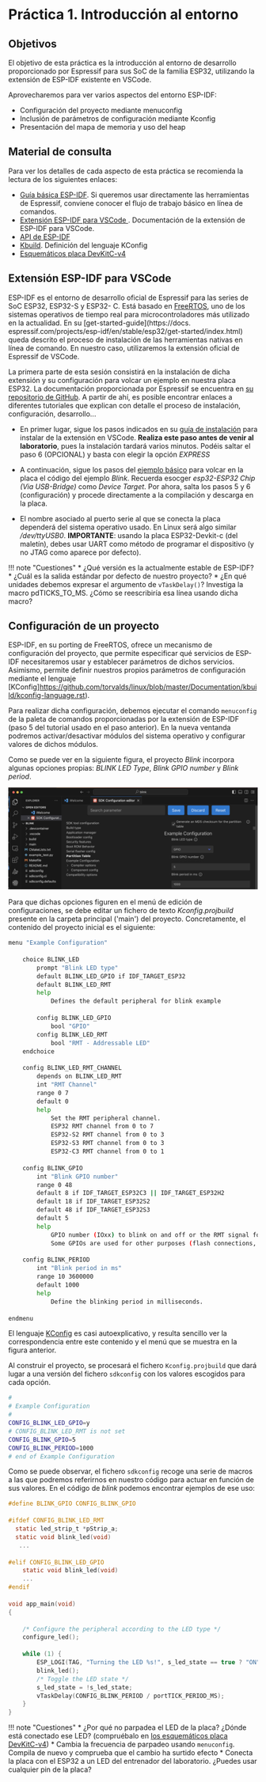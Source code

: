 # Práctica 1. Introducción al entorno

## Objetivos

El objetivo de esta práctica es la introducción al entorno de desarrollo proporcionado por
Espressif para sus SoC de la familia ESP32, utilizando
la extensión de ESP-IDF existente en VSCode.

Aprovecharemos para ver varios aspectos del entorno ESP-IDF:

* Configuración del proyecto mediante menuconfig
* Inclusión de parámetros de configuración mediante Kconfig
* Presentación del mapa de memoria y uso del heap


## Material de consulta

Para ver los detalles de cada aspecto de esta práctica se recomienda la lectura de los siguientes
enlaces:

* [Guía básica ESP-IDF](https://docs.espressif.com/projects/esp-idf/en/stable/get-started/index.html). Si queremos usar directamente las herramientas de Espressif, conviene conocer el flujo de trabajo básico en línea de comandos.
* [Extensión ESP-IDF para VSCode ](https://github.com/espressif/vscode-esp-idf-extension). Documentación de la extensión de ESP-IDF para VSCode.
* [API de ESP-IDF](https://docs.espressif.com/projects/esp-idf/en/stable/esp32/api-reference/index.html)
* [Kbuild](https://github.com/torvalds/linux/blob/master/Documentation/kbuild/kconfig-language.rst). Definición del lenguaje KConfig
* [Esquemáticos placa DevKitC-v4](https://dl.espressif.com/dl/schematics/esp32_devkitc_v4-sch.pdf)

## Extensión ESP-IDF para VSCode

ESP-IDF es el entorno de desarrollo oficial de Espressif para las series de SoC ESP32, ESP32-S y ESP32-
C. Está basado en [FreeRTOS](https://www.freertos.org/), uno de los sistemas operativos
de tiempo real para microcontroladores más utilizado en la actualidad. En su [get-started-guide](https://docs.
espressif.com/projects/esp-idf/en/stable/esp32/get-started/index.html) queda
descrito el proceso de instalación de las herramientas nativas en línea de comando.  En nuestro caso, utilizaremos 
la extensión oficial de Espressif de VSCode.

La primera parte de esta sesión consistirá en la instalación de dicha extensión y su configuración
para volcar un ejemplo en nuestra placa ESP32. La documentación proporcionada por
Espressif se encuentra en [su repositorio de GitHub](https://github.com/espressif/vscode-esp-idf-extension/blob/master/docs/tutorial/install.md).
A partir de ahí, es posible encontrar enlaces a diferentes tutoriales que explican
con detalle el proceso de instalación, configuración, desarrollo...

* En primer lugar, sigue los pasos indicados en su [guía de instalación](https://github.com/espressif/vscode-esp-idf-extension/blob/master/docs/tutorial/install.md) para instalar
de la extensión en VSCode. **Realiza este paso antes de venir al laboratorio**, pues la instalación tardará varios minutos. Podéis saltar el paso 6 (OPCIONAL) y basta con elegir la opción *EXPRESS*

* A continuación, sigue los pasos del [ejemplo básico](https://github.com/espressif/vscode-esp-idf-extension/blob/master/docs/tutorial/basic_use.md) para volcar en la placa el código del
ejemplo *Blink*. Recuerda esocger *esp32-ESP32 Chip (Via USB-Bridge)* como  *Device Target*. Por ahora, salta los pasos 5 y 6 (configuración) y procede directamente a la compilación y descarga en la placa.

* El nombre asociado al puerto serie al que se conecta la placa dependerá del sistema
operativo usado. En Linux será algo similar  */dev/ttyUSB0*. **IMPORTANTE**: usando la placa ESP32-Devkit-c (del maletín), debes usar UART como método de programar el dispositivo (y no JTAG como aparece por defecto).

!!! note "Cuestiones"
	* ¿Qué versión es la actualmente estable de ESP-IDF?
    * ¿Cuál es la salida estándar por defecto de nuestro proyecto?
    * ¿En qué unidades debemos expresar el argumento de `vTaskDelay()`? Investiga
la macro pdTICKS_TO_MS. ¿Cómo se reescribiría esa línea usando dicha
macro?

## Configuración de un proyecto

ESP-IDF, en su porting de FreeRTOS, ofrece un mecanismo de configuración del proyecto,
que permite especificar qué servicios de ESP-IDF necesitaremos usar y establecer parámetros de
dichos servicios. Asimismo, permite definir nuestros propios parámetros de configuración mediante
el lenguaje [KConfig]https://github.com/torvalds/linux/blob/master/Documentation/kbuild/kconfig-language.rst).

Para realizar dicha configuración, debemos ejecutar el comando `menuconfig` de la paleta
de comandos proporcionadas por la extensión de ESP-IDF (paso 5 del tutorial usado en el paso anterior). En la nueva ventanda podremos activar/desactivar módulos del sistema operativo y configurar valores de dichos módulos.

Como se puede ver en la siguiente figura, el proyecto *Blink* incorpora algunas opciones propias: *BLINK LED Type*, *Blink GPIO number* y  *Blink period*.

![pinout](img/menuconfig.png)




Para que dichas opciones figuren en el menú de edición de configuraciones, se debe editar un fichero de texto *Kconfig.projbuild* presente en la carpeta principal ('main') del proyecto. Concretamente, el contenido del proyecto inicial es el siguiente:

```bash
menu "Example Configuration"

    choice BLINK_LED
        prompt "Blink LED type"
        default BLINK_LED_GPIO if IDF_TARGET_ESP32
        default BLINK_LED_RMT
        help
            Defines the default peripheral for blink example

        config BLINK_LED_GPIO
            bool "GPIO"
        config BLINK_LED_RMT
            bool "RMT - Addressable LED"
    endchoice

    config BLINK_LED_RMT_CHANNEL
        depends on BLINK_LED_RMT
        int "RMT Channel"
        range 0 7
        default 0
        help
            Set the RMT peripheral channel.
            ESP32 RMT channel from 0 to 7
            ESP32-S2 RMT channel from 0 to 3
            ESP32-S3 RMT channel from 0 to 3
            ESP32-C3 RMT channel from 0 to 1

    config BLINK_GPIO
        int "Blink GPIO number"
        range 0 48
        default 8 if IDF_TARGET_ESP32C3 || IDF_TARGET_ESP32H2
        default 18 if IDF_TARGET_ESP32S2
        default 48 if IDF_TARGET_ESP32S3
        default 5
        help
            GPIO number (IOxx) to blink on and off or the RMT signal for the addressable LED.
            Some GPIOs are used for other purposes (flash connections, etc.) and cannot be used to blink.

    config BLINK_PERIOD
        int "Blink period in ms"
        range 10 3600000
        default 1000
        help
            Define the blinking period in milliseconds.

endmenu
```
El lenguaje [KConfig](https://github.com/torvalds/linux/blob/master/Documentation/kbuild/kconfig-language.rst) es casi autoexplicativo, y resulta sencillo ver la correspondencia entre este contenido y el menú que se muestra en la figura anterior.

Al construir el proyecto, se procesará el fichero `Kconfig.projbuild` que dará lugar a una versión del fichero `sdkconfig` con los valores escogidos para cada opción. 

```bash
#
# Example Configuration
#
CONFIG_BLINK_LED_GPIO=y
# CONFIG_BLINK_LED_RMT is not set
CONFIG_BLINK_GPIO=5
CONFIG_BLINK_PERIOD=1000
# end of Example Configuration
```

Como se puede observar, el fichero `sdkconfig` recoge una serie de macros a las que podremos referirnos en nuestro código para actuar en función de sus valores. En el código de *blink* podemos encontrar ejemplos de ese uso:

```c
#define BLINK_GPIO CONFIG_BLINK_GPIO

#ifdef CONFIG_BLINK_LED_RMT
  static led_strip_t *pStrip_a;
  static void blink_led(void)
   ...

#elif CONFIG_BLINK_LED_GPIO
    static void blink_led(void)
    ...
#endif

void app_main(void)
{

    /* Configure the peripheral according to the LED type */
    configure_led();

    while (1) {
        ESP_LOGI(TAG, "Turning the LED %s!", s_led_state == true ? "ON" : "OFF");
        blink_led();
        /* Toggle the LED state */
        s_led_state = !s_led_state;
        vTaskDelay(CONFIG_BLINK_PERIOD / portTICK_PERIOD_MS);
    }
}
```


!!! note "Cuestiones"
	* ¿Por qué no parpadea el LED de la placa? ¿Dónde está conectado ese LED? (compruébalo en [los esquemáticos placa DevKitC-v4](https://dl.espressif.com/dl/schematics/esp32_devkitc_v4-sch.pdf))
    * Cambia la frecuencia de parpadeo usando `menuconfig`. Compila de nuevo y comprueba que el cambio ha surtido efecto
    * Conecta la placa con el ESP32 a un LED del entrenador del laboratorio. ¿Puedes usar cualquier pin de la placa? 